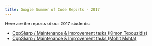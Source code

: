 ```yaml
---
title: Google Summer of Code Reports - 2017
---
```


Here are the reports of our 2017 students:

- [CppSharp / Maintenance & Improvement tasks (Kimon Topouzidis)](/community/google-summer-of-code/reports/2017/cppsharp-kimon-topouzidis/)
- [CppSharp / Maintenance & Improvement tasks (Mohit Mohta)](/community/google-summer-of-code/reports/2017/cppsharp-mohit-mohta/)

